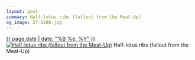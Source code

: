 ```yaml
---
layout: post
summary: Half-lotus ribs (fallout from the Meat-Up)
og_image: 27-1280.jpg
---
```


<p>
  <time><a href="/27">{{ page.date | date: "%B %e, %Y" }}</a></time>
  <a href="/27"><img src="{{ site.assets_url }}/27-640.jpg" srcset="{{ site.assets_url }}/27-1280.jpg 1280w, {{ site.assets_url }}/27-960.jpg 960w, {{ site.assets_url }}/27-640.jpg 640w, {{ site.assets_url }}/27-320.jpg 320w" sizes="(min-width: 700px) 50vw, calc(100vw - 2rem)" alt="Half-lotus ribs (fallout from the Meat-Up)" /></a>
  <span>Half-lotus ribs (fallout from the Meat-Up)</span>
</p>
